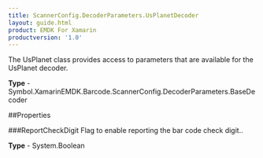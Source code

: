 ```yaml
---
title: ScannerConfig.DecoderParameters.UsPlanetDecoder
layout: guide.html
product: EMDK For Xamarin
productversion: '1.0'
---
```

The UsPlanet class provides access to parameters that are available for the UsPlanet decoder.

**Type** - Symbol.XamarinEMDK.Barcode.ScannerConfig.DecoderParameters.BaseDecoder

##Properties

###ReportCheckDigit
Flag to enable reporting the bar code check digit..

**Type** - System.Boolean















